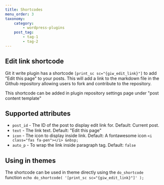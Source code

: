 ```yaml
---
title: Shortcodes
menu_order: 3
taxonomy:
    category: 
		- wordpress-plugins
	post_tag:
        - tag-1
        - tag-2
---
```


## Edit link shortcode

Git it write plugin has a shortcode `[print_sc sc="{giw_edit_link}"]` to add "Edit this page" to your posts. This will add a link to the markdown file in the Github repository allowing users to fork and contribute to the repository.

This shortcode can be added in plugin repository settings page under "post content template"

## Supported attributes

* `post_id` - The ID of the post to display edit link for. Default: Current post.
* `text` - The link text. Default: "Edit this page"
* `icon` - The icon to display inside link. Default: A fontawesome icon `<i class="fas fa-pen"></i> &nbsp; `
* `auto_p` - To wrap the link inside paragraph tag. Default: `false`

## Using in themes

The shortcode can be used in theme directly using the `do_shortcode` function `echo do_shortcode( '[print_sc sc="{giw_edit_link}"]' );`